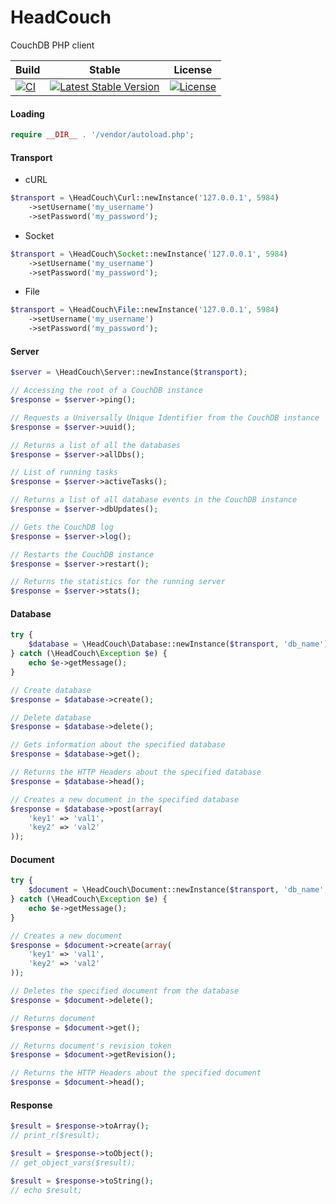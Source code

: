 # HeadCouch
CouchDB PHP client

| Build | Stable | License |
| --- | --- | --- |
| [![CI](https://github.com/riverside/HeadCouch/actions/workflows/test.yml/badge.svg)](https://github.com/riverside/HeadCouch/actions/workflows/test.yml) | [![Latest Stable Version](https://poser.pugx.org/riverside/head-couch/v/stable)](https://packagist.org/packages/riverside/head-couch) | [![License](https://poser.pugx.org/riverside/head-couch/license)](https://packagist.org/packages/riverside/head-couch) |

#### Loading
```php
require __DIR__ . '/vendor/autoload.php';
```
#### Transport
- cURL
```php
$transport = \HeadCouch\Curl::newInstance('127.0.0.1', 5984)
	->setUsername('my_username')
	->setPassword('my_password');
```
- Socket
```php
$transport = \HeadCouch\Socket::newInstance('127.0.0.1', 5984)
	->setUsername('my_username')
	->setPassword('my_password');
```
- File
```php
$transport = \HeadCouch\File::newInstance('127.0.0.1', 5984)
	->setUsername('my_username')
	->setPassword('my_password');
```
#### Server
```php
$server = \HeadCouch\Server::newInstance($transport);

// Accessing the root of a CouchDB instance
$response = $server->ping();

// Requests a Universally Unique Identifier from the CouchDB instance
$response = $server->uuid();

// Returns a list of all the databases
$response = $server->allDbs();

// List of running tasks
$response = $server->activeTasks();

// Returns a list of all database events in the CouchDB instance
$response = $server->dbUpdates();

// Gets the CouchDB log
$response = $server->log();

// Restarts the CouchDB instance
$response = $server->restart();

// Returns the statistics for the running server
$response = $server->stats();
```
#### Database
```php
try {
    $database = \HeadCouch\Database::newInstance($transport, 'db_name');
} catch (\HeadCouch\Exception $e) {
    echo $e->getMessage();
}

// Create database
$response = $database->create();

// Delete database
$response = $database->delete();

// Gets information about the specified database
$response = $database->get();

// Returns the HTTP Headers about the specified database
$response = $database->head();

// Creates a new document in the specified database
$response = $database->post(array(
    'key1' => 'val1', 
    'key2' => 'val2'
));
```
#### Document
```php
try {
    $document = \HeadCouch\Document::newInstance($transport, 'db_name', 'doc_name');
} catch (\HeadCouch\Exception $e) {
    echo $e->getMessage();
}

// Creates a new document
$response = $document->create(array(
    'key1' => 'val1', 
    'key2' => 'val2'
));

// Deletes the specified document from the database
$response = $document->delete();

// Returns document
$response = $document->get();

// Returns document's revision token
$response = $document->getRevision();

// Returns the HTTP Headers about the specified document
$response = $document->head();
```
#### Response
```php
$result = $response->toArray();
// print_r($result);

$result = $response->toObject();
// get_object_vars($result);

$result = $response->toString();
// echo $result;
```
